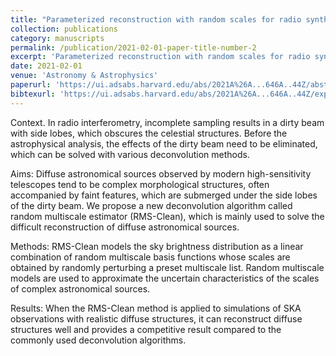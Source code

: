 ```yaml
---
title: "Parameterized reconstruction with random scales for radio synthesis imaging"
collection: publications
category: manuscripts
permalink: /publication/2021-02-01-paper-title-number-2
excerpt: 'Parameterized reconstruction with random scales for radio synthesis imaging'
date: 2021-02-01
venue: 'Astronomy & Astrophysics'
paperurl: 'https://ui.adsabs.harvard.edu/abs/2021A%26A...646A..44Z/abstract'
bibtexurl: 'https://ui.adsabs.harvard.edu/abs/2021A%26A...646A..44Z/exportcitation'
---
```

Context. In radio interferometry, incomplete sampling results in a dirty beam with side lobes, which obscures the celestial structures. Before the astrophysical analysis, the effects of the dirty beam need to be eliminated, which can be solved with various deconvolution methods.

Aims: Diffuse astronomical sources observed by modern high-sensitivity telescopes tend to be complex morphological structures, often accompanied by faint features, which are submerged under the side lobes of the dirty beam. We propose a new deconvolution algorithm called random multiscale estimator (RMS-Clean), which is mainly used to solve the difficult reconstruction of diffuse astronomical sources.

Methods: RMS-Clean models the sky brightness distribution as a linear combination of random multiscale basis functions whose scales are obtained by randomly perturbing a preset multiscale list. Random multiscale models are used to approximate the uncertain characteristics of the scales of complex astronomical sources.

Results: When the RMS-Clean method is applied to simulations of SKA observations with realistic diffuse structures, it can reconstruct diffuse structures well and provides a competitive result compared to the commonly used deconvolution algorithms.